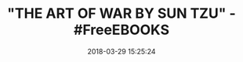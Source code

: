 ---
title: '"THE ART OF WAR BY SUN TZU" - #FreeEBOOKS'
name: The Art of War
date: '2018-03-29 15:25:24'
buy_now: >-
  https://www.amazon.com/Art-War-Sun-Tzu-ebook/dp/B07BPZ8KZ2?SubscriptionId=AKIAIA5RBQIWQVTCUEUQ&tag=coldcutdeals-20&linkCode=xm2&camp=2025&creative=165953&creativeASIN=B07BPZ8KZ2
description_markdown: |-
  The Art of War

   
tweet_id_str: '979379001176227841'
price: ''
you_save: ''
asin: B07BPZ8KZ2
image: 'https://images-na.ssl-images-amazon.com/images/I/41eo1Jsf6YL.jpg'

---